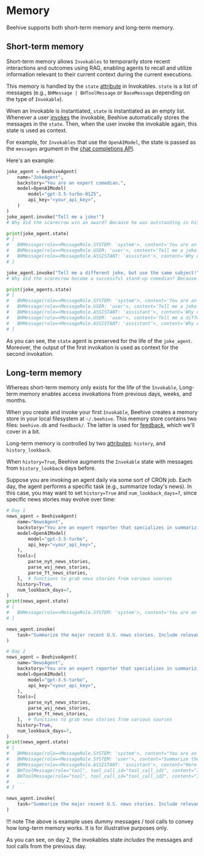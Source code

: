 # Memory

Beehive supports both short-term memory and long-term memory.

## Short-term memory

Short-term memory allows `Invokables` to temporarily store recent interactions and outcomes using RAG, enabling agents to recall and utilize information relevant to their current context during the current executions.

This memory is handled by the `state` [attribute](/core_concepts/invokables/#base-attributes) in Invokables. `state` is a list of messages (e.g., `BHMessage | BHToolMessage` or `BaseMessage` depending on the type of `Invokable`).

Wnen an Invokable is instantiated, `state` is instantiated as an empty list. Whenever a user [invokes](/core_concepts/invokables/#invoke-method) the invokable, Beehive automatically stores the messages in the `state`. Then, when the user invoke the invokable again, this state is used as context.

For example, for `Invokables` that use the `OpenAIModel`, the state is passed as the `messages` argument in the [chat completions API](https://platform.openai.com/docs/guides/chat-completions).

Here's an example:
```python
joke_agent = BeehiveAgent(
    name="JokeAgent",
    backstory="You are an expert comedian.",
    model=OpenAIModel(
        model="gpt-3.5-turbo-0125",
        api_key="<your_api_key>",
    )
)
joke_agent.invoke("Tell me a joke!")
# Why did the scarecrow win an award? Because he was outstanding in his field!

print(joke_agent.state)
# [
#   BHMessage(role=<MessageRole.SYSTEM: 'system'>, content='You are an expert comedian.', tool_calls=[]),
#   BHMessage(role=<MessageRole.USER: 'user'>, content='Tell me a joke!', tool_calls=[]),
#   BHMessage(role=<MessageRole.ASSISTANT: 'assistant'>, content='Why did the scarecrow win an award?\n\nBecause he was outstanding in his field!', tool_calls=[])
# ]

joke_agent.invoke("Tell me a different joke, but use the same subject!")
# Why did the scarecrow become a successful stand-up comedian? Because he was a master at delivering corny jokes!

print(joke_agents.state)
# [
#   BHMessage(role=<MessageRole.SYSTEM: 'system'>, content='You are an expert comedian.', tool_calls=[]),
#   BHMessage(role=<MessageRole.USER: 'user'>, content='Tell me a joke!', tool_calls=[]),
#   BHMessage(role=<MessageRole.ASSISTANT: 'assistant'>, content='Why did the scarecrow win an award?\n\nBecause he was outstanding in his field!', tool_calls=[])
#   BHMessage(role=<MessageRole.USER: 'user'>, content='Tell me a different joke, but use the same subject!', tool_calls=[]),
#   BHMessage(role=<MessageRole.ASSISTANT: 'assistant'>, content='Why did the scarecrow become a successful stand-up comedian?\n\nBecause he was a master at corny jokes!', tool_calls=[])
# ]
```

As you can see, the `state` agent is preserved for the life of the `joke_agent`. Moreover, the output of the first invokation is used as context for the second invokation.

## Long-term memory

Whereas short-term memory only exists for the life of the `Invokable`, Long-term memory enables access invokations from previous days, weeks, and months.

When you create and invoke your first `Invokable`, Beehive creates a memory store in your local filesystem at `~/.beehive`. This memory store contains two files: `beehive.db` and `feedback/`. The latter is used for [feedback](/core_concepts/feedback), which we'll cover in a bit.

Long-term memory is controlled by two [attributes](/core_concepts/invokables/#base-attributes): `history`, and `history_lookback`.

When `history=True`, Beehive augments the `Invokable` state with messages from `history_lookback` days before.

Suppose you are invoking an agent daily via some sort of CRON job. Each day, the agent performs a specific task (e.g., summarize today's news). In this case, you may want to set `history=True` and `num_lookback_days=7`, since specific news stories may evolve over time:

```python
# Day 1
news_agent = BeehiveAgent(
    name="NewsAgent",
    backstory="You are an expert reporter that specializes in summarizing major news stories",
    model=OpenAIModel(
        model="gpt-3.5-turbo",
        api_key="<your_api_key>",
    ),
    tools=[
        parse_nyt_news_stories,
        parse_wsj_news_stories,
        parse_ft_news_stories,
    ],  # functions to grab news stories from various sources
    history=True,
    num_lookback_days=7,
)
print(news_agent.state)
# [
#   BHMessage(role=<MessageRole.SYSTEM: 'system'>, content='You are an expert comedian.', tool_calls=[])
# ]

news_agent.invoke(
    task="Summarize the major recent U.S. news stories. Include relevant context for each news story summary (e.g., developments from previous days).",
)
```

```python
# Day 2
news_agent = BeehiveAgent(
    name="NewsAgent",
    backstory="You are an expert reporter that specializes in summarizing major news stories",
    model=OpenAIModel(
        model="gpt-3.5-turbo",
        api_key="<your_api_key>",
    ),
    tools=[
        parse_nyt_news_stories,
        parse_wsj_news_stories,
        parse_ft_news_stories,
    ],  # functions to grab news stories from various sources
    history=True,
    num_lookback_days=7,
)
print(news_agent.state)
# [
#   BHMessage(role=<MessageRole.SYSTEM: 'system'>, content="You are an expert reporter that specializes in summarizing major news stories", tool_calls=[])
#   BHMessage(role=<MessageRole.SYSTEM: 'user'>, content="Summarize the major recent U.S. news stories. Include relevant context for each news story summary (e.g., developments from previous days).", tool_calls=[])
#   BHMessage(role=<MessageRole.ASSISTANT: 'assistant'>, content="Here's what you need to know about today:", tool_calls=["tool_call_id1", "toolcall_id2", ...])
#   BHToolMessage(role="tool", tool_call_id="tool_call_id1", content="In the New York Times, here are the major stories:")
#   BHToolMessage(role="tool", tool_call_id="tool_call_id2", content="In the Wall Street Journal, here are the major stories:")
#   ...
# ]

news_agent.invoke(
    task="Summarize the major recent U.S. news stories. Include relevant context for each news story summary (e.g., developments from previous days).",
)
```

!!! note
    The above is example uses dummy messages / tool calls to convey how long-term memory works. It is for illustrative purposes only.

As you can see, on day 2, the invokables state *includes* the messages and tool calls from the previous day.
